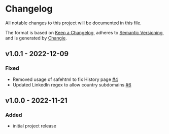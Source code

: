 # Changelog
All notable changes to this project will be documented in this file.

The format is based on [Keep a Changelog](https://keepachangelog.com/en/1.0.0/),
adheres to [Semantic Versioning](https://semver.org/spec/v2.0.0.html),
and is generated by [Changie](https://github.com/miniscruff/changie).
## v1.0.1 - 2022-12-09
### Fixed
* Removed usage of safehtml to fix History page [#4](https://github.com/chat-roulettte/chat-roulette/pull/4)
* Updated LinkedIn regex to allow country subdomains [#6](https://github.com/chat-roulettte/chat-roulette/pull/6)


## v1.0.0 - 2022-11-21
### Added
* initial project release